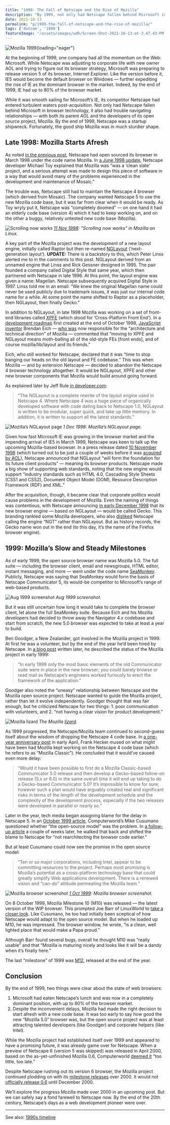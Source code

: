 ```yaml
---
title: "1999: The Fall of Netscape and the Rise of Mozilla"
description: "By 1999, not only had Netscape fallen behind Microsoft in browser technology, it also had trouble navigating relationships — with both its parent AOL and the developers of its open source project, Mozilla."
date: 2021-10-13
permalink: "p/1999-the-fall-of-netscape-and-the-rise-of-mozilla/"
tags: ['dotcom', '1999']
featureImage: "/assets/images/wdh/Screen-Shot-2021-10-13-at-3.47.43-PM.png"
---
```


![Mozilla 1999](/assets/images/wdh/Screen-Shot-2021-10-13-at-3.47.43-PM.png){loading="eager"}

At the beginning of 1999, one company had all the momentum on the Web: Microsoft. While Netscape was adjusting to corporate life with new owner AOL and trying to figure out its browser strategy, Microsoft was preparing to release version 5 of its browser, Internet Explorer. Like the version before it, IE5 would become the default browser on Windows — further expediting the rise of IE as the dominant browser in the market. Indeed, by the end of 1999, IE had up to 80% of the browser market.

While it was smooth sailing for Microsoft’s IE, its competitor Netscape had entered turbulent waters post-acquisition. Not only had Netscape fallen behind Microsoft in browser technology, it also had trouble navigating relationships — with both its parent AOL and the developers of its open source project, Mozilla. By the end of 1999, Netscape was a startup shipwreck. Fortunately, the good ship Mozilla was in much sturdier shape.

Late 1998: Mozilla Starts Afresh
--------------------------------

As noted [in the previous post](/p/1998-mozilla-w3c-dom-wasp/), Netscape had open sourced its browser in March 1998 under the code name Mozilla. In [a June 1998 update](https://www-archive.mozilla.org/apology.html), Netscape developer Michael Toy explained that Mozilla was “was a ‘clean slate’ project, and a serious attempt was made to design this piece of software in a way that would avoid many of the problems experienced in the development and maintenance of Mosaic.”

The trouble was, Netscape still had to maintain the Netscape 4 browser (which derived from Mosaic). The company wanted Netscape 5 to use the new Mozilla code base, but it was far from clear when it would be ready. As Toy wryly put it, Netscape was “completely doomed” — on one hand it had an elderly code base (version 4) which it had to keep working on, and on the other a buggy, relatively untested new code base (Mozilla).

![Scrolling now works](/assets/images/wdh/linux04.gif)
*[11 Nov 1998](https://web.archive.org/web/19990508125555/http://www.mozillazine.org/screenshots/): “Scrolling now works” in Mozilla on Linux.*

A key part of the Mozilla project was the development of a new layout engine, initially called Raptor but then re-named [NGLayout](https://web.archive.org/web/19981201220645/http://www.mozilla.org/newlayout/) (‘next-generation layout’). **UPDATE:** There is a backstory to this, which Peter Linss alerted me to in the comments to this post. NGLayout derived from an unnamed engine that Linss and Rick Gessner designed in 1995. The pair founded a company called Digital Style that same year, which then partnered with Netscape in late 1996. At this point, the layout engine was given a name: Magellan. Netscape subsequently acquired Digital Style in 1997. Linss told me in an email: “We knew the original Magellan name could never be used publicly due to trademark issues, it was just our internal code name for a while. At some point the name shifted to Raptor as a placeholder, then NGLayout, then finally Gecko.”

In addition to NGLayout, in late 1998 Mozilla was working on a set of front-end libraries called [XPFE](https://www-archive.mozilla.org/xpfe/orig/xpfe.html) (which stood for ‘Cross-Platform Front End’). In a [development roadmap](https://web.archive.org/web/19990117015113/http://www.mozilla.org/roadmap.html) first created at the end of October 1998, [JavaScript inventor](/p/1995-the-birth-of-javascript/) Brendan Eich — [who was](https://web.archive.org/web/19990422043006/http://www.mozilla.org/about.html) now responsible for the “architecture and technical direction” of Mozilla — commented that “moving to XPFE and NGLayout means moth-balling all of the old-style FEs \[front ends\], and of course mozilla/lib/layout and its friends.”

Eich, who still worked for Netscape, declared that it was “time to stop banging our heads on the old layout and FE codebase.” This was when Mozilla — and by extension Netscape — decided to abandon the Netscape 4 browser technology altogether. It would be NGLayout, XPFE and other new browser components that Mozilla would build around going forward.

As explained later by Jeff Rule [in developer.com](https://www.developer.com/guides/gecko-and-the-nglayout-engine/):

> “The NGLayout is a complete rewrite of the layout engine used in Netscape 4. Where Netscape 4 was a huge piece of organically developed software with code dating back to Netscape 1.0, NGLayout is written to be modular, super quick, and take up little memory. In addition, it is written to support all the latest standards.”

![Mozilla’s NGLayout page](/assets/images/wdh/mozilla_nglayout_dec98-1024x450.png)
*1 Dec 1998: Mozilla’s NGLayout page.*

Given how fast Microsoft IE was growing in the browser market and the impending arrival of IE5 in March 1999, Netscape was keen to talk up the upcoming Mozilla-based browser. In a press release dated [10 November 1998](https://web.archive.org/web/20030501015644/http://wp.netscape.com/newsref/pr/newsrelease698.html?cp=nwb11flh1) (which turned out to be just a couple of weeks before it was [acquired by AOL](https://web.archive.org/web/20020808041349/http://wp.netscape.com/newsref/pr/newsrelease707.html)), Netscape announced that NGLayout “will form the foundation for its future client products” — meaning its browser products. Netscape made a big show of supporting web standards, noting that the new engine would support “industry standards such as HTML 4.0, Cascading Style Sheets (CSS1 and CSS2), Document Object Model (DOM), Resource Description Framework (RDF) and XML.”

After the acquisition, though, it became clear that corporate politics would cause problems in the development of Mozilla. Even the naming of things was contentious, with Netscape announcing [in early December 1998](https://web.archive.org/web/20030414005121/http://wp.netscape.com/newsref/pr/newsrelease711.html) that its new browser engine — based on NGLayout — would be called Gecko. This branding rankled some Mozilla developers, who also [disliked](https://web.archive.org/web/20110629154746/http://www.mozilla.org/newlayout/gecko.html) Netscape calling the engine “NGT” rather than NGLayout. But as history records, the Gecko name won out in the end (to this day, it’s the name of the Firefox browser engine).

1999: Mozilla’s Slow and Steady Milestones
------------------------------------------

As of early 1999, the open source browser name was Mozilla 5.0. The full suite — including the browser client, email and newsgroups, HTML editor, instant messaging, and more — went under the code name [SeaMonkey](https://web.archive.org/web/19990827034637/http://www.mozilla.org/projects/seamonkey/). Publicly, Netscape was saying that SeaMonkey would form the basis of Netscape Communicator 5, its would-be competitor to Microsoft’s range of web-based products.

![Aug 1999 screenshot](/assets/images/wdh/seamonkey_aug99-1024x375.png)
*Aug 1999 screenshot.*

But it was still uncertain how long it would take to complete the browser client, let alone the full SeaMonkey suite. Because Eich and his Mozilla developers had decided to throw away the Navigator 4.x codebase and start from scratch, the new 5.0 browser was expected to take at least a year to build.

Ben Goodger, a New Zealander, got involved in the Mozilla project in 1999. At first he was a volunteer, but by the end of the year he’d been hired by Netscape. In [a blog post](https://web.archive.org/web/20110623034401/http://weblogs.mozillazine.org/ben/archives/009698.html) written later, he described the status of the Mozilla project in early 1999:

> “In early 1999 only the most basic elements of the old Communicator suite were in place in the new browser; you could barely browse or read mail as Netscape’s engineers worked furiously to erect the framework of the application.”

Goodger also noted the “uneasy” relationship between Netscape and the Mozilla open source project. Netscape wanted to guide the Mozilla project, rather than let it evolve independently. Goodger thought that was fair enough, but he criticized Netscape for two things: 1. poor communication with volunteers, and 2. “not having a clear vision for product development.”

![Mozilla lizard](/assets/images/wdh/vanity.gif)
*The Mozilla [lizard](https://web.archive.org/web/20000815085657/http://www.mozilla.org/newlayout/screenshots/).*

As 1999 progressed, the Netscape/Mozilla team continued to second-guess itself about the wisdom of dropping the Netscape 4 code base. In [a one-year anniversary post](https://web.archive.org/web/20000815053213/http://mozilla.org/mozilla-at-one.html) in early April, Frank Hecker mused on what might have been had Mozilla kept working on the Netscape 4 code base (which he refers to as “Mozilla Classic”). He concluded that it would’ve caused even more delay:

> “Would it have been possible to first do a Mozilla Classic-based Communicator 5.0 release and then develop a Gecko-based follow-on release (5.x or 6.0) in the same overall time it will end up taking to do a Gecko-based Communicator 5.0? It’s impossible to know for sure; however such a plan would have arguably created real and significant risks in terms of the length of the development schedule and the complexity of the development process, especially if the two releases were developed in parallel or nearly so.”

Later in the year, tech media began assigning blame for the delay in Netscape 5. In an [October 1999 article](https://web.archive.org/web/19991129050027/http://www.computerworld.com/home/print.nsf/all/991018C762), Computerworld’s Mike Cusumano questioned whether “the open-source model” was the problem. In [a follow-up article](https://web.archive.org/web/19991127104542/http://www.computerworld.com/home/print.nsf/all/991101C9BE) a couple of weeks later, he walked that back and shifted the blame to Netscape for “not rearchitecting the browser code earlier.”

But at least Cusumano could now see the promise in the open source model:

> “Ten or so major corporations, including Intel, appear to be committing resources to the project. Perhaps most promising is Mozilla’s potential as a cross-platform technology base that could greatly simplify Web applications development. There is a renewed vision and “can-do” attitude permeating the Mozilla team.”

![Mozilla browser screenshot](/assets/images/wdh/1999093012.nav_.firstview.gif)
*[1 Oct 1999](https://web.archive.org/web/19991004171503/http://www.mozillazine.org/screenshots/): Mozilla browser screenshot.*

On 8 October 1999, Mozilla Milestone 10 (M10) was released — the latest version of the WIP browser. This prompted Joe Barr of LinuxWorld to [take a closer look](https://web.archive.org/web/19991128232728/http://linuxworld.com/linuxworld/lw-1999-10/lw-10-vcontrol_3.html). Like Cusumano, he too had initially been sceptical of how Netscape would adapt to the open source model. But when he loaded up M10, he was impressed. The browser window, he wrote, “is a clean, well lighted place that would make a Papa proud.”

Although Barr found several bugs, overall he thought M10 was “really usable” and that “Mozilla is maturing nicely and looks like it will be a dandy when it’s finally here.”

The last “milestone” of 1999 was [M12](https://www-archive.mozilla.org/projects/seamonkey/release-notes/m12), released at the end of the year.

Conclusion
----------

By the end of 1999, two things were clear about the state of web browsers:

1.  Microsoft had eaten Netscape’s lunch and was now in a completely dominant position, with up to 80% of the browser market.
2.  Despite the inconvenient delays, Mozilla had made the right decision to start afresh with a new code base. It was too early to say how good the new “Mozilla 5.0” browser was, but the open source project was at least attracting talented developers (like Goodger) and corporate helpers (like Intel).

While the Mozilla project had established itself over 1999 and appeared to have a promising future, it was already game over for Netscape. When a preview of Netscape 6 (version 5 was skipped) was released in April 2000, based on the as-yet-unfinished Mozilla 0.6, Computerworld [deemed it](https://www.computerworld.com/article/2595035/netscape-6-beta-released---users--too-little--too-late.html) “too little, too late.”

Despite Netscape rushing out its version 6 browser, the Mozilla project continued plodding on with its [milestone releases](https://www-archive.mozilla.org/projects/seamonkey/release-notes/) over 2000. It would not [officially release 0.6](https://www-archive.mozilla.org/releases/old-releases) until December 2000.

We’ll explore the progress Mozilla made over 2000 in an upcoming post. But we can safely say a fond farewell to Netscape now. By the end of the 20th century, Netscape’s days as a web development pioneer were over.

***

See also: [1990s timeline](/wdh/timeline)